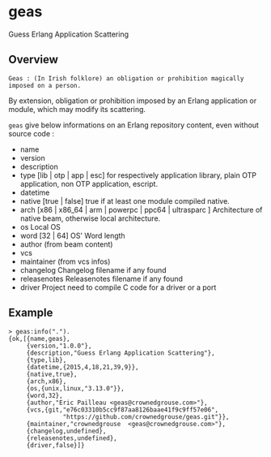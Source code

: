 # geas #

Guess Erlang Application Scattering

## Overview ##

``Geas : (In Irish folklore) an obligation or prohibition magically imposed on a person.``

By extension, obligation or prohibition imposed by an Erlang application or module, which may modify its scattering.

``geas`` give below informations on an Erlang repository content, even without source code :

   - name
   - version
   - description
   - type [lib | otp | app | esc] for respectively application library, plain OTP application, non OTP application, escript.
   - datetime
   - native [true | false] true if at least one module compiled native.
   - arch [x86 | x86_64 | arm | powerpc | ppc64 | ultrasparc ] Architecture of native beam, otherwise local architecture.
   - os  Local OS
   - word [32 | 64] OS' Word length
   - author (from beam content)
   - vcs  
   - maintainer (from vcs infos)
   - changelog  Changelog filename if any found
   - releasenotes Releasenotes filename if any found
   - driver  Project need to compile C code for a driver or a port    

## Example ##
```
> geas:info("."). 
{ok,[{name,geas},
     {version,"1.0.0"},
     {description,"Guess Erlang Application Scattering"},
     {type,lib},
     {datetime,{2015,4,18,21,39,9}},
     {native,true},
     {arch,x86},
     {os,{unix,linux,"3.13.0"}},
     {word,32},
     {author,"Eric Pailleau <geas@crownedgrouse.com>"},
     {vcs,{git,"e76c03310b5cc9f87aa8126baae41f9c9ff57e06",
               "https://github.com/crownedgrouse/geas.git"}},
     {maintainer,"crownedgrouse  <geas@crownedgrouse.com>"},
     {changelog,undefined},
     {releasenotes,undefined},
     {driver,false}]}
```



